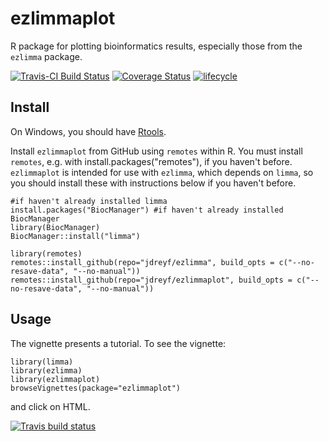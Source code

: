 # ezlimmaplot
R package for plotting bioinformatics results, especially those from the `ezlimma` package.

[![Travis-CI Build Status](https://travis-ci.org/jdreyf/ezlimmaplot.svg?branch=master)](https://travis-ci.org/jdreyf/ezlimmaplot)
[![Coverage Status](https://img.shields.io/codecov/c/github/jdreyf/ezlimmaplot/master.svg)](https://codecov.io/github/jdreyf/ezlimmaplot?branch=master)
[![lifecycle](https://img.shields.io/badge/lifecycle-experimental-orange.svg)](https://www.tidyverse.org/lifecycle/#experimental)

## Install
On Windows, you should have [Rtools](https://cran.r-project.org/bin/windows/Rtools/).

Install `ezlimmaplot` from GitHub using `remotes`  within R. You must install `remotes`, e.g. with install.packages("remotes"), if you haven't before. `ezlimmaplot` is intended for use with `ezlimma`, which depends on `limma`, so you should install these with instructions below if you haven't before.
```
#if haven't already installed limma
install.packages("BiocManager") #if haven't already installed BiocManager
library(BiocManager)
BiocManager::install("limma")

library(remotes)
remotes::install_github(repo="jdreyf/ezlimma", build_opts = c("--no-resave-data", "--no-manual"))
remotes::install_github(repo="jdreyf/ezlimmaplot", build_opts = c("--no-resave-data", "--no-manual"))
```

## Usage
The vignette presents a tutorial. To see the vignette:
```
library(limma)
library(ezlimma)
library(ezlimmaplot)
browseVignettes(package="ezlimmaplot")
```
and click on HTML.


<!-- badges: start -->
  [![Travis build status](https://travis-ci.org/TableauServerbyPackt/ezlimmaplot.svg?branch=master)](https://travis-ci.org/TableauServerbyPackt/ezlimmaplot)
  <!-- badges: end -->
